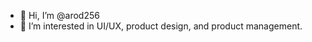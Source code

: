 - 👋 Hi, I’m @arod256
- 👀 I’m interested in UI/UX, product design, and product management.

<!---
arod256/arod256 is a ✨ special ✨ repository because its `README.md` (this file) appears on your GitHub profile.
You can click the Preview link to take a look at your changes.
--->
